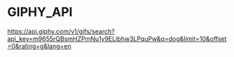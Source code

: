 # GIPHY_API

https://api.giphy.com/v1/gifs/search?api_key=m9655rQBsmHZPmNu1y9ELibhw3LPquPw&q=dog&limit=10&offset=0&rating=g&lang=en